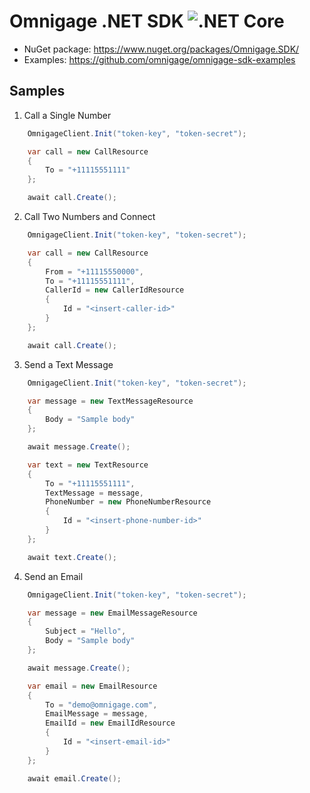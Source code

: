 # Omnigage .NET SDK ![.NET Core](https://github.com/omnigage/omnigage-sdk-dotnet/workflows/.NET%20Core/badge.svg)

- NuGet package: https://www.nuget.org/packages/Omnigage.SDK/
- Examples: https://github.com/omnigage/omnigage-sdk-examples

## Samples

1. Call a Single Number

```csharp
    OmnigageClient.Init("token-key", "token-secret");

    var call = new CallResource
    {
        To = "+11115551111"
    };

    await call.Create();
```

2. Call Two Numbers and Connect

```csharp
    OmnigageClient.Init("token-key", "token-secret");

    var call = new CallResource
    {
        From = "+11115550000",
        To = "+11115551111",
        CallerId = new CallerIdResource
        {
            Id = "<insert-caller-id>"
        }
    };

    await call.Create();
```

3. Send a Text Message

```csharp
    OmnigageClient.Init("token-key", "token-secret");

    var message = new TextMessageResource
    {
        Body = "Sample body"
    };

    await message.Create();

    var text = new TextResource
    {
        To = "+11115551111",
        TextMessage = message,
        PhoneNumber = new PhoneNumberResource
        {
            Id = "<insert-phone-number-id>"
        }
    };

    await text.Create();
```

4. Send an Email

```csharp
    OmnigageClient.Init("token-key", "token-secret");

    var message = new EmailMessageResource
    {
        Subject = "Hello",
        Body = "Sample body"
    };

    await message.Create();

    var email = new EmailResource
    {
        To = "demo@omnigage.com",
        EmailMessage = message,
        EmailId = new EmailIdResource
        {
            Id = "<insert-email-id>"
        }
    };

    await email.Create();
```
